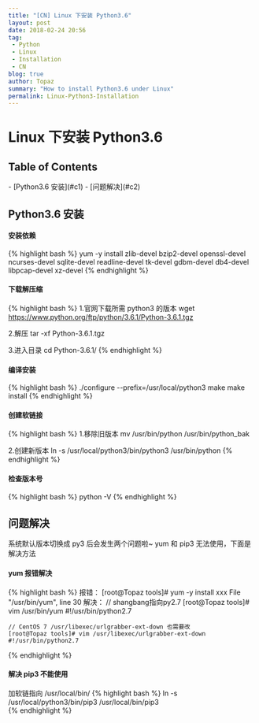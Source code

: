 ```yaml
---
title: "[CN] Linux 下安装 Python3.6"
layout: post
date: 2018-02-24 20:56
tag:
 - Python
 - Linux
 - Installation
 - CN
blog: true
author: Topaz
summary: "How to install Python3.6 under Linux"
permalink: Linux-Python3-Installation
---
```

<h1 class="title"> Linux 下安装 Python3.6  </h1>

<h2> Table of Contents </h2>
- [Python3.6 安装](#c1)
- [问题解决](#c2)


<h2 id="c1"> Python3.6 安装 </h2>

#### 安装依赖
{% highlight bash %}
yum -y install zlib-devel bzip2-devel openssl-devel ncurses-devel sqlite-devel readline-devel tk-devel gdbm-devel db4-devel libpcap-devel xz-devel
{% endhighlight %}

#### 下载解压缩
{% highlight bash %}
1.官网下载所需 python3 的版本
 wget https://www.python.org/ftp/python/3.6.1/Python-3.6.1.tgz

2.解压
 tar -xf Python-3.6.1.tgz

3.进入目录
 cd Python-3.6.1/
{% endhighlight %}

#### 编译安装
{% highlight bash %}
 ./configure --prefix=/usr/local/python3
 make
 make install
{% endhighlight %}


#### 创建软链接
{% highlight bash %}
1.移除旧版本
 mv /usr/bin/python /usr/bin/python_bak

2.创建新版本
 ln -s /usr/local/python3/bin/python3 /usr/bin/python
{% endhighlight %}

#### 检查版本号
{% highlight bash %}
 python -V
{% endhighlight %}


<h2 id="c2"> 问题解决 </h2>
系统默认版本切换成 py3 后会发生两个问题啦~ yum 和 pip3 无法使用，下面是解决方法

#### yum 报错解决
{% highlight bash %}
 报错：
 	[root@Topaz tools]# yum -y install xxx
 	File "/usr/bin/yum", line 30
 解决：
 	// shangbang指向py2.7
	[root@Topaz tools]# vim /usr/bin/yum
	#!/usr/bin/python2.7		

	// CentOS 7 /usr/libexec/urlgrabber-ext-down 也需要改
	[root@Topaz tools]# vim /usr/libexec/urlgrabber-ext-down
	#!/usr/bin/python2.7		
{% endhighlight %}

#### 解决 pip3 不能使用
加软链指向 /usr/local/bin/
{% highlight bash %}
 ln -s /usr/local/python3/bin/pip3 /usr/local/bin/pip3  
{% endhighlight %}
